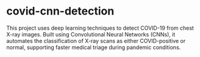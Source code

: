 # covid-cnn-detection
This project uses deep learning techniques to detect COVID-19 from chest X-ray images. Built using Convolutional Neural Networks (CNNs), it automates the classification of X-ray scans as either COVID-positive or normal, supporting faster medical triage during pandemic conditions.
